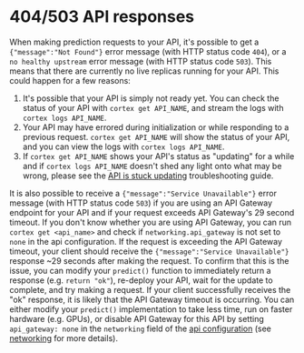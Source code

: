 # 404/503 API responses

When making prediction requests to your API, it's possible to get a `{"message":"Not Found"}` error message \(with HTTP status code `404`\), or a `no healthy upstream` error message \(with HTTP status code `503`\). This means that there are currently no live replicas running for your API. This could happen for a few reasons:

1. It's possible that your API is simply not ready yet. You can check the status of your API with `cortex get API_NAME`, and stream the logs with `cortex logs API_NAME`.
2. Your API may have errored during initialization or while responding to a previous request. `cortex get API_NAME` will show the status of your API, and you can view the logs with `cortex logs API_NAME`.
3. If `cortex get API_NAME` shows your API's status as "updating" for a while and if `cortex logs API_NAME` doesn't shed any light onto what may be wrong, please see the [API is stuck updating](stuck-updating.md) troubleshooting guide.

It is also possible to receive a `{"message":"Service Unavailable"}` error message \(with HTTP status code `503`\) if you are using an API Gateway endpoint for your API and if your request exceeds API Gateway's 29 second timeout. If you don't know whether you are using API Gateway, you can run `cortex get <api_name>` and check if `networking.api_gateway` is not set to `none` in the api configuration. If the request is exceeding the API Gateway timeout, your client should receive the `{"message":"Service Unavailable"}` response ~29 seconds after making the request. To confirm that this is the issue, you can modify your `predict()` function to immediately return a response \(e.g. `return "ok"`\), re-deploy your API, wait for the update to complete, and try making a request. If your client successfully receives the "ok" response, it is likely that the API Gateway timeout is occurring. You can either modify your `predict()` implementation to take less time, run on faster hardware \(e.g. GPUs\), or disable API Gateway for this API by setting `api_gateway: none` in the `networking` field of the [api configuration](https://github.com/cortexlabs/cortex/tree/60a504f45dab881eaa4182436becf192051bb2d1/docs/troubleshooting/api-configuration.md) \(see [networking](../advanced/networking.md) for more details\).

